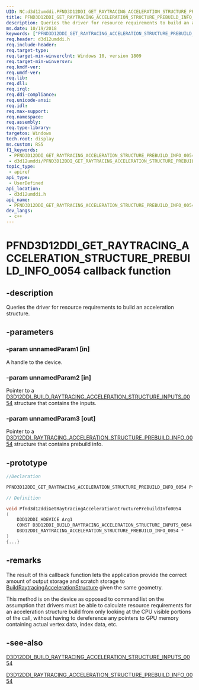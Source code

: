```yaml
---
UID: NC:d3d12umddi.PFND3D12DDI_GET_RAYTRACING_ACCELERATION_STRUCTURE_PREBUILD_INFO_0054
title: PFND3D12DDI_GET_RAYTRACING_ACCELERATION_STRUCTURE_PREBUILD_INFO_0054 (d3d12umddi.h)
description: Queries the driver for resource requirements to build an acceleration structure.
ms.date: 10/19/2018
keywords: ["PFND3D12DDI_GET_RAYTRACING_ACCELERATION_STRUCTURE_PREBUILD_INFO_0054 callback function"]
req.header: d3d12umddi.h
req.include-header: 
req.target-type: 
req.target-min-winverclnt: Windows 10, version 1809
req.target-min-winversvr: 
req.kmdf-ver: 
req.umdf-ver: 
req.lib: 
req.dll: 
req.irql: 
req.ddi-compliance: 
req.unicode-ansi: 
req.idl: 
req.max-support: 
req.namespace: 
req.assembly: 
req.type-library: 
targetos: Windows
tech.root: display
ms.custom: RS5
f1_keywords:
 - PFND3D12DDI_GET_RAYTRACING_ACCELERATION_STRUCTURE_PREBUILD_INFO_0054
 - d3d12umddi/PFND3D12DDI_GET_RAYTRACING_ACCELERATION_STRUCTURE_PREBUILD_INFO_0054
topic_type:
 - apiref
api_type:
 - UserDefined
api_location:
 - d3d12umddi.h
api_name:
 - PFND3D12DDI_GET_RAYTRACING_ACCELERATION_STRUCTURE_PREBUILD_INFO_0054
dev_langs:
 - c++
---
```


# PFND3D12DDI_GET_RAYTRACING_ACCELERATION_STRUCTURE_PREBUILD_INFO_0054 callback function

## -description

Queries the driver for resource requirements to build an acceleration structure.

## -parameters

### -param unnamedParam1 [in]

A handle to the device.

### -param unnamedParam2 [in]

Pointer to a [D3D12DDI_BUILD_RAYTRACING_ACCELERATION_STRUCTURE_INPUTS_0054](ns-d3d12umddi-d3d12ddi_build_raytracing_acceleration_structure_inputs_0054.md) structure that contains the inputs.

### -param unnamedParam3 [out]

Pointer to a [D3D12DDI_RAYTRACING_ACCELERATION_STRUCTURE_PREBUILD_INFO_0054](ns-d3d12umddi-d3d12ddi_raytracing_acceleration_structure_prebuild_info_0054.md) structure that contains prebuild info.

## -prototype

```cpp
//Declaration

PFND3D12DDI_GET_RAYTRACING_ACCELERATION_STRUCTURE_PREBUILD_INFO_0054 Pfnd3d12ddiGetRaytracingAccelerationStructurePrebuildInfo0054;

// Definition

void Pfnd3d12ddiGetRaytracingAccelerationStructurePrebuildInfo0054
(
    D3D12DDI_HDEVICE Arg1
    CONST D3D12DDI_BUILD_RAYTRACING_ACCELERATION_STRUCTURE_INPUTS_0054 *
    D3D12DDI_RAYTRACING_ACCELERATION_STRUCTURE_PREBUILD_INFO_0054 *
)
{...}

```

## -remarks

The result of this callback function lets the application provide the correct amount of output storage and scratch storage to [BuildRaytracingAccelerationStructure](/windows/win32/api/d3d12/nf-d3d12-id3d12graphicscommandlist4-buildraytracingaccelerationstructure) given the same geometry.

This method is on the device as opposed to command list on the assumption that drivers must be able to calculate resource requirements for an acceleration structure build from only looking at the CPU visible portions of the call, without having to dereference any pointers to GPU memory containing actual vertex data, index data, etc.

## -see-also

[D3D12DDI_BUILD_RAYTRACING_ACCELERATION_STRUCTURE_INPUTS_0054](ns-d3d12umddi-d3d12ddi_build_raytracing_acceleration_structure_inputs_0054.md)

[D3D12DDI_RAYTRACING_ACCELERATION_STRUCTURE_PREBUILD_INFO_0054](ns-d3d12umddi-d3d12ddi_raytracing_acceleration_structure_prebuild_info_0054.md)
